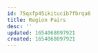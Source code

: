 ```yaml
---
id: 75qxfp45ikitucib7fbrqa6
title: Region Pairs
desc: ''
updated: 1654068097921
created: 1654068097921
---
```


